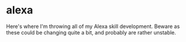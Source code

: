 # alexa

Here's where I'm throwing all of my Alexa skill development.  Beware as these could be changing quite a bit, and probably are rather unstable.

